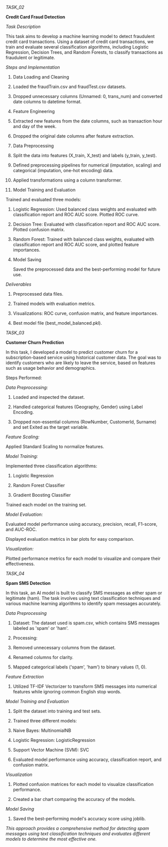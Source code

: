 _TASK_02_

**Credit Card Fraud Detection**

_Task Description_

This task aims to develop a machine learning model to detect fraudulent credit card transactions. Using a dataset of credit card transactions, we train and evaluate several classification algorithms, including Logistic Regression, Decision Trees, and Random Forests, to classify transactions as fraudulent or legitimate.

_Steps and Implementation_

1. Data Loading and Cleaning
   
1. Loaded the fraudTrain.csv and fraudTest.csv datasets.

2. Dropped unnecessary columns (Unnamed: 0, trans_num) and converted date columns to datetime format.

2. Feature Engineering
   
1. Extracted new features from the date columns, such as transaction hour and day of the week.

2. Dropped the original date columns after feature extraction.

3. Data Preprocessing
   
1. Split the data into features (X_train, X_test) and labels (y_train, y_test).

2. Defined preprocessing pipelines for numerical (imputation, scaling) and categorical (imputation, one-hot encoding) data.

3. Applied transformations using a column transformer.
   

4. Model Training and Evaluation
   
 Trained and evaluated three models:

1. Logistic Regression: Used balanced class weights and evaluated with classification report and ROC AUC score. Plotted ROC curve.

2. Decision Tree: Evaluated with classification report and ROC AUC score. Plotted confusion matrix.

3. Random Forest: Trained with balanced class weights, evaluated with classification report and ROC AUC score, and plotted feature importances.

5. Model Saving
   
   Saved the preprocessed data and the best-performing model for future use.

_Deliverables_

1. Preprocessed data files.

2. Trained models with evaluation metrics.

3. Visualizations: ROC curve, confusion matrix, and feature importances.

4. Best model file (best_model_balanced.pkl).


_TASK_03_

**Customer Churn Prediction**

In this task, I developed a model to predict customer churn for a subscription-based service using historical customer data. The goal was to identify customers who are likely to leave the service, based on features such as usage behavior and demographics.

Steps Performed:

_Data Preprocessing:_

1. Loaded and inspected the dataset.

2. Handled categorical features (Geography, Gender) using Label Encoding.

3. Dropped non-essential columns (RowNumber, CustomerId, Surname) and set Exited as the target variable.


_Feature Scaling:_

   Applied Standard Scaling to normalize features.


_Model Training:_

Implemented three classification algorithms:

1. Logistic Regression

2. Random Forest Classifier

3. Gradient Boosting Classifier

Trained each model on the training set.


_Model Evaluation:_

Evaluated model performance using accuracy, precision, recall, F1-score, and AUC-ROC.

Displayed evaluation metrics in bar plots for easy comparison.


_Visualization:_

Plotted performance metrics for each model to visualize and compare their effectiveness.


_TASK_04_

**Spam SMS Detection**

In this task, an AI model is built to classify SMS messages as either spam or legitimate (ham). The task involves using text classification techniques and various machine learning algorithms to identify spam messages accurately.

_Data Preprocessing_

1. Dataset: The dataset used is spam.csv, which contains SMS messages labeled as 'spam' or 'ham'.

2. Processing:

1. Removed unnecessary columns from the dataset.
   
2. Renamed columns for clarity.
   
3. Mapped categorical labels ('spam', 'ham') to binary values (1, 0).

_Feature Extraction_

1. Utilized TF-IDF Vectorizer to transform SMS messages into numerical features while ignoring common English stop words.

_Model Training and Evaluation_

1. Split the dataset into training and test sets.
   
2. Trained three different models:
   
1. Naive Bayes: MultinomialNB
   
2. Logistic Regression: LogisticRegression
   
3. Support Vector Machine (SVM): SVC
   
3. Evaluated model performance using accuracy, classification report, and confusion matrix.
   
_Visualization_

1. Plotted confusion matrices for each model to visualize classification performance.
   
2. Created a bar chart comparing the accuracy of the models.
   
_Model Saving_

1. Saved the best-performing model's accuracy score using joblib.
   
_This approach provides a comprehensive method for detecting spam messages using text classification techniques and evaluates different models to determine the most effective one._
